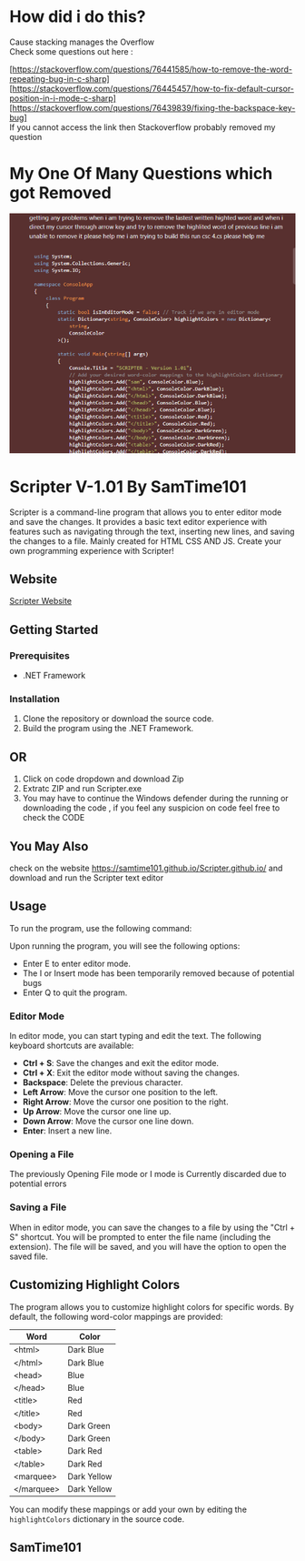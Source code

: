 # How did i do this?
Cause stacking manages the Overflow
<br>
Check some questions out here :

[https://stackoverflow.com/questions/76441585/how-to-remove-the-word-repeating-bug-in-c-sharp]
[https://stackoverflow.com/questions/76445457/how-to-fix-default-cursor-position-in-i-mode-c-sharp]
[https://stackoverflow.com/questions/76439839/fixing-the-backspace-key-bug]
<br>
 If you cannot access the link then Stackoverflow probably removed my question
<br>

# My One Of Many Questions which got Removed
![Problem](./problem.PNG)


# Scripter V-1.01 By SamTime101

Scripter is a command-line program that allows you to enter editor mode and save the changes. It provides a basic text editor experience with features such as navigating through the text, inserting new lines, and saving the changes to a file.
Mainly created for HTML CSS AND JS. Create your own programming experience with Scripter!

## Website
[Scripter Website](https://samtime101.github.io/Scripter.github.io/)

## Getting Started

### Prerequisites

- .NET Framework

### Installation

1. Clone the repository or download the source code.
2. Build the program using the .NET Framework.

## OR

1. Click on code dropdown and download Zip 
2. Extratc ZIP and run Scripter.exe
3. You may have to continue the Windows defender during the running or downloading the code , if you feel any suspicion on code feel free to check the CODE

## You May Also

check on the website https://samtime101.github.io/Scripter.github.io/ and download and run the Scripter text editor

## Usage

To run the program, use the following command:


Upon running the program, you will see the following options:

- Enter E to enter editor mode.
- The I or Insert mode has been temporarily removed because of potential bugs
- Enter Q to quit the program.

### Editor Mode

In editor mode, you can start typing and edit the text. The following keyboard shortcuts are available:

- **Ctrl + S**: Save the changes and exit the editor mode.
- **Ctrl + X**: Exit the editor mode without saving the changes.
- **Backspace**: Delete the previous character.
- **Left Arrow**: Move the cursor one position to the left.
- **Right Arrow**: Move the cursor one position to the right.
- **Up Arrow**: Move the cursor one line up.
- **Down Arrow**: Move the cursor one line down.
- **Enter**: Insert a new line.

### Opening a File

The previously Opening File mode or I mode is Currently discarded due to potential errors

### Saving a File

When in editor mode, you can save the changes to a file by using the "Ctrl + S" shortcut. You will be prompted to enter the file name (including the extension). The file will be saved, and you will have the option to open the saved file.

## Customizing Highlight Colors

The program allows you to customize highlight colors for specific words. By default, the following word-color mappings are provided:

| Word          | Color       |
|---------------|-------------|
| &lt;html&gt;  | Dark Blue   |
| &lt;/html&gt; | Dark Blue   |
| &lt;head&gt;  | Blue        |
| &lt;/head&gt; | Blue        |
| &lt;title&gt; | Red         |
| &lt;/title&gt;| Red         |
| &lt;body&gt;  | Dark Green  |
| &lt;/body&gt; | Dark Green  |
| &lt;table&gt; | Dark Red    |
| &lt;/table&gt;| Dark Red    |
| &lt;marquee&gt; | Dark Yellow|
| &lt;/marquee&gt;| Dark Yellow|

You can modify these mappings or add your own by editing the `highlightColors` dictionary in the source code.


## SamTime101

